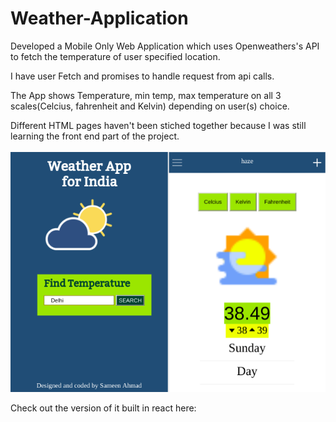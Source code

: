 # Weather-Application
Developed a Mobile Only Web Application which uses Openweathers's API to fetch the temperature of user specified location. 

I have user Fetch and promises to handle request from api calls. 

The App shows Temperature, min temp, max temperature on all 3 scales(Celcius, fahrenheit and Kelvin) depending on user(s) choice.

Different HTML pages haven't been stiched together because I was still learning the front end part of the project.
<br>
<br>
![](/image.png)



Check out the version of it built in react here: 
